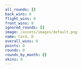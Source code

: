 ```yaml
---
all_rounds: []
back_wins: 0
flight_wins: 0
front_wins: 0
ignored_rounds: []
image: /assets/images/default.png
name: Card, D
overall_wins: 0
points: 0
rounds: 0
rounds_by_month: {}
skins: 0
---
```

